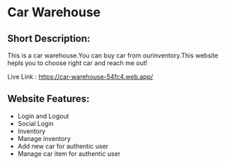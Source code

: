 # Car Warehouse

## Short Description:

This is a car warehouse.You can buy car from ourinventory.This website hepls you to choose right car and reach me out!

Live Link : https://car-warehouse-54fc4.web.app/

## Website Features:

* Login and Logout
* Social Login
* Inventory 
* Manage inventory
* Add new car for authentic user
* Manage car item for authentic user


